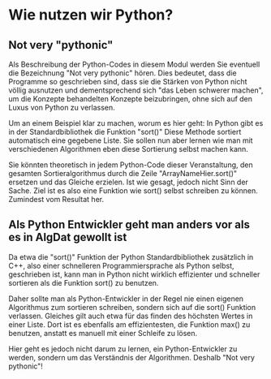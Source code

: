 # Wie nutzen wir Python?

## Not very "pythonic"

Als Beschreibung der Python-Codes in diesem Modul werden Sie eventuell die Bezeichnung "Not very pythonic" hören.
Dies bedeutet, dass die Programme so geschrieben sind, dass sie die Stärken von Python nicht völlig ausnutzen und dementsprechend sich "das Leben schwerer machen", um die Konzepte behandelten Konzepte beizubringen, ohne sich auf den Luxus von Python zu verlassen.

Um an einem Beispiel klar zu machen, worum es hier geht:
In Python gibt es in der Standardbibliothek die Funktion "sort()"
Diese Methode sortiert automatisch eine gegebene Liste.
Sie sollen nun aber lernen wie man mit verschiedenen Algorithmen eben diese Sortierung selbst machen kann.

Sie könnten theoretisch in jedem Python-Code dieser Veranstaltung, den gesamten Sortieralgorithmus durch die Zeile "ArrayNameHier.sort()" ersetzen und das Gleiche erzielen.
Ist wie gesagt, jedoch nicht Sinn der Sache.
Ziel ist es also eine Funktion wie sort() selbst schreiben zu können.
Zumindest vom Resultat her.

## Als Python Entwickler geht man anders vor als es in AlgDat gewollt ist

Da etwa die "sort()" Funktion der Python Standardbibliothek zusätzlich in C++, also einer schnelleren Programmiersprache als Python selbst, geschrieben ist, kann man in Python nicht wirklich effizienter und schneller sortieren als die Funktion sort() zu benutzen.

Daher sollte man als Python-Entwickler in der Regel nie einen eigenen Algorithmus zum sortieren schreiben, sondern sich auf die sort() Funktion verlassen.
Gleiches gilt auch etwa für das finden des höchsten Wertes in einer Liste.
Dort ist es ebenfalls am effizientesten, die Funktion max() zu benutzen, anstatt es manuell mit einer Schleife zu lösen.

Hier geht es jedoch nicht darum zu lernen, ein Python-Entwickler zu werden, sondern um das Verständnis der Algorithmen.
Deshalb "Not very pythonic"!


